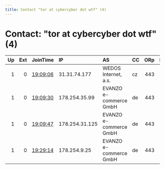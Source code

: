 ```yaml
---
title: Contact "tor at cybercyber dot wtf" (4)
---
```


# Contact: "tor at cybercyber dot wtf" (4)

|   Up |   Ext | JoinTime                                                                                            | IP             | AS                     | CC   |   ORp |   Dirp | OS    | Version   | Nickname   |   eFamMembers |
|-----:|------:|:----------------------------------------------------------------------------------------------------|:---------------|:-----------------------|:-----|------:|-------:|:------|:----------|:-----------|--------------:|
|    1 |     0 | [19:09:06](https://metrics.torproject.org/rs.html#details/F1DAFFE96C61BBD34CB078E98BA50BF35C41AF08) | 31.31.74.177   | WEDOS Internet, a.s.   | cz   |   443 |     80 | Linux | 0.2.9.16  | Geoff4     |             4 |
|    1 |     0 | [19:09:30](https://metrics.torproject.org/rs.html#details/AE08D159352237844C60E0153AC8578320922FB8) | 178.254.35.99  | EVANZO e-commerce GmbH | de   |   443 |     80 | Linux | 0.3.5.8   | Geoff      |             4 |
|    1 |     0 | [19:09:47](https://metrics.torproject.org/rs.html#details/E767C3B8295AD79B02E80A21345C9F2B3C2AD7DB) | 178.254.31.125 | EVANZO e-commerce GmbH | de   |   443 |     80 | Linux | 0.3.5.8   | Geoff2     |             4 |
|    1 |     0 | [19:29:14](https://metrics.torproject.org/rs.html#details/B081CA58EB9BBBEBDBF7E04B630F625D2002F401) | 178.254.9.25   | EVANZO e-commerce GmbH | de   |   443 |     80 | Linux | 0.3.5.8   | Geoff3     |             4 |
